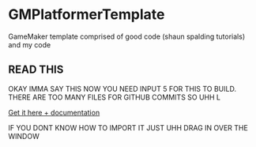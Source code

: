 # GMPlatformerTemplate
GameMaker template comprised of good code (shaun spalding tutorials) and my code


## READ THIS
OKAY IMMA SAY THIS NOW YOU NEED INPUT 5 FOR THIS TO BUILD. THERE ARE TOO MANY FILES FOR GITHUB COMMITS SO UHH L

[Get it here + documentation](https://www.jujuadams.com/Input/#/5.0/)

IF YOU DONT KNOW HOW TO IMPORT IT JUST UHH DRAG IN OVER THE WINDOW
